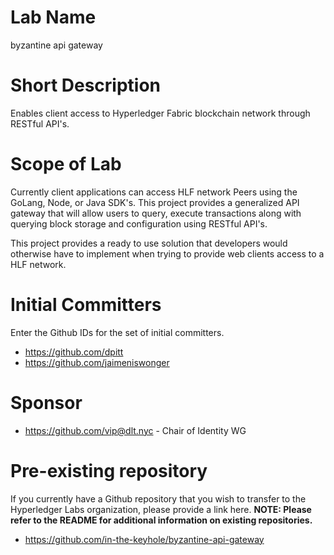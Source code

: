 # Lab Name
byzantine api gateway

# Short Description
Enables client access to Hyperledger Fabric blockchain network through RESTful API's.

# Scope of Lab
Currently client applications can access HLF network Peers using the GoLang, Node, or Java SDK's. This project provides a generalized API gateway that will allow users to query, execute transactions along with querying block storage and configuration using RESTful API's.

This project provides a ready to use solution that developers would otherwise have to implement when trying to provide web clients access to a HLF network.

# Initial Committers
Enter the Github IDs for the set of initial committers.
- https://github.com/dpitt
- https://github.com/jaimeniswonger


# Sponsor
 - https://github.com/vip@dlt.nyc - Chair of Identity WG

# Pre-existing repository
If you currently have a Github repository that you wish to transfer to the Hyperledger Labs organization, please provide a link here. **NOTE: Please refer to the README for additional information on existing repositories.**
- https://github.com/in-the-keyhole/byzantine-api-gateway
